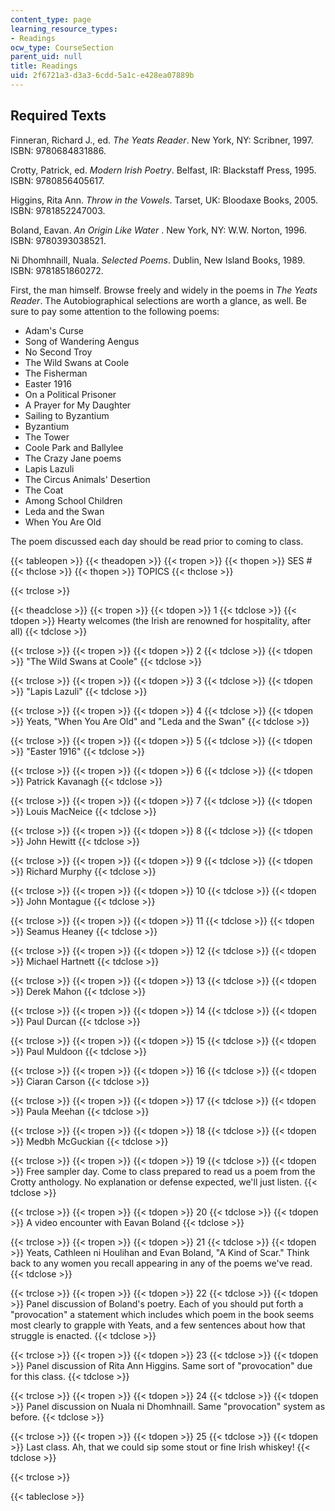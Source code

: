 ```yaml
---
content_type: page
learning_resource_types:
- Readings
ocw_type: CourseSection
parent_uid: null
title: Readings
uid: 2f6721a3-d3a3-6cdd-5a1c-e428ea07889b
---
```


Required Texts
--------------

Finneran, Richard J., ed. _The Yeats Reader_. New York, NY: Scribner, 1997. ISBN: 9780684831886.

Crotty, Patrick, ed. _Modern Irish Poetry_. Belfast, IR: Blackstaff Press, 1995. ISBN: 9780856405617.

Higgins, Rita Ann. _Throw in the Vowels_. Tarset, UK: Bloodaxe Books, 2005. ISBN: 9781852247003.

Boland, Eavan. _An Origin Like Water_ . New York, NY: W.W. Norton, 1996. ISBN: 9780393038521.

Ni Dhomhnaill, Nuala. _Selected Poems_. Dublin, New Island Books, 1989. ISBN: 9781851860272.

First, the man himself. Browse freely and widely in the poems in _The Yeats Reader_. The Autobiographical selections are worth a glance, as well. Be sure to pay some attention to the following poems:

*   Adam's Curse
*   Song of Wandering Aengus
*   No Second Troy
*   The Wild Swans at Coole
*   The Fisherman
*   Easter 1916
*   On a Political Prisoner
*   A Prayer for My Daughter
*   Sailing to Byzantium
*   Byzantium
*   The Tower
*   Coole Park and Ballylee
*   The Crazy Jane poems
*   Lapis Lazuli
*   The Circus Animals' Desertion
*   The Coat
*   Among School Children
*   Leda and the Swan
*   When You Are Old

The poem discussed each day should be read prior to coming to class.

{{< tableopen >}}
{{< theadopen >}}
{{< tropen >}}
{{< thopen >}}
SES #
{{< thclose >}}
{{< thopen >}}
TOPICS
{{< thclose >}}

{{< trclose >}}

{{< theadclose >}}
{{< tropen >}}
{{< tdopen >}}
1
{{< tdclose >}}
{{< tdopen >}}
Hearty welcomes (the Irish are renowned for hospitality, after all)
{{< tdclose >}}

{{< trclose >}}
{{< tropen >}}
{{< tdopen >}}
2
{{< tdclose >}}
{{< tdopen >}}
"The Wild Swans at Coole"
{{< tdclose >}}

{{< trclose >}}
{{< tropen >}}
{{< tdopen >}}
3
{{< tdclose >}}
{{< tdopen >}}
"Lapis Lazuli"
{{< tdclose >}}

{{< trclose >}}
{{< tropen >}}
{{< tdopen >}}
4
{{< tdclose >}}
{{< tdopen >}}
Yeats, "When You Are Old" and "Leda and the Swan"
{{< tdclose >}}

{{< trclose >}}
{{< tropen >}}
{{< tdopen >}}
5
{{< tdclose >}}
{{< tdopen >}}
"Easter 1916"
{{< tdclose >}}

{{< trclose >}}
{{< tropen >}}
{{< tdopen >}}
6
{{< tdclose >}}
{{< tdopen >}}
Patrick Kavanagh
{{< tdclose >}}

{{< trclose >}}
{{< tropen >}}
{{< tdopen >}}
7
{{< tdclose >}}
{{< tdopen >}}
Louis MacNeice
{{< tdclose >}}

{{< trclose >}}
{{< tropen >}}
{{< tdopen >}}
8
{{< tdclose >}}
{{< tdopen >}}
John Hewitt
{{< tdclose >}}

{{< trclose >}}
{{< tropen >}}
{{< tdopen >}}
9
{{< tdclose >}}
{{< tdopen >}}
Richard Murphy
{{< tdclose >}}

{{< trclose >}}
{{< tropen >}}
{{< tdopen >}}
10
{{< tdclose >}}
{{< tdopen >}}
John Montague
{{< tdclose >}}

{{< trclose >}}
{{< tropen >}}
{{< tdopen >}}
11
{{< tdclose >}}
{{< tdopen >}}
Seamus Heaney
{{< tdclose >}}

{{< trclose >}}
{{< tropen >}}
{{< tdopen >}}
12
{{< tdclose >}}
{{< tdopen >}}
Michael Hartnett
{{< tdclose >}}

{{< trclose >}}
{{< tropen >}}
{{< tdopen >}}
13
{{< tdclose >}}
{{< tdopen >}}
Derek Mahon
{{< tdclose >}}

{{< trclose >}}
{{< tropen >}}
{{< tdopen >}}
14
{{< tdclose >}}
{{< tdopen >}}
Paul Durcan
{{< tdclose >}}

{{< trclose >}}
{{< tropen >}}
{{< tdopen >}}
15
{{< tdclose >}}
{{< tdopen >}}
Paul Muldoon
{{< tdclose >}}

{{< trclose >}}
{{< tropen >}}
{{< tdopen >}}
16
{{< tdclose >}}
{{< tdopen >}}
Ciaran Carson
{{< tdclose >}}

{{< trclose >}}
{{< tropen >}}
{{< tdopen >}}
17
{{< tdclose >}}
{{< tdopen >}}
Paula Meehan
{{< tdclose >}}

{{< trclose >}}
{{< tropen >}}
{{< tdopen >}}
18
{{< tdclose >}}
{{< tdopen >}}
Medbh McGuckian
{{< tdclose >}}

{{< trclose >}}
{{< tropen >}}
{{< tdopen >}}
19
{{< tdclose >}}
{{< tdopen >}}
Free sampler day. Come to class prepared to read us a poem from the Crotty anthology. No explanation or defense expected, we'll just listen.
{{< tdclose >}}

{{< trclose >}}
{{< tropen >}}
{{< tdopen >}}
20
{{< tdclose >}}
{{< tdopen >}}
A video encounter with Eavan Boland
{{< tdclose >}}

{{< trclose >}}
{{< tropen >}}
{{< tdopen >}}
21
{{< tdclose >}}
{{< tdopen >}}
Yeats, Cathleen ni Houlihan and Evan Boland, "A Kind of Scar." Think back to any women you recall appearing in any of the poems we've read.
{{< tdclose >}}

{{< trclose >}}
{{< tropen >}}
{{< tdopen >}}
22
{{< tdclose >}}
{{< tdopen >}}
Panel discussion of Boland's poetry. Each of you should put forth a "provocation" a statement which includes which poem in the book seems most clearly to grapple with Yeats, and a few sentences about how that struggle is enacted.
{{< tdclose >}}

{{< trclose >}}
{{< tropen >}}
{{< tdopen >}}
23
{{< tdclose >}}
{{< tdopen >}}
Panel discussion of Rita Ann Higgins. Same sort of "provocation" due for this class.
{{< tdclose >}}

{{< trclose >}}
{{< tropen >}}
{{< tdopen >}}
24
{{< tdclose >}}
{{< tdopen >}}
Panel discussion on Nuala ni Dhomhnaill. Same "provocation" system as before.
{{< tdclose >}}

{{< trclose >}}
{{< tropen >}}
{{< tdopen >}}
25
{{< tdclose >}}
{{< tdopen >}}
Last class. Ah, that we could sip some stout or fine Irish whiskey!
{{< tdclose >}}

{{< trclose >}}

{{< tableclose >}}